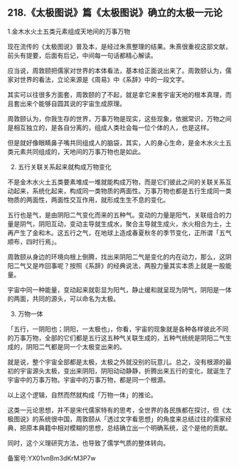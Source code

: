 ## 218.《太极图说》篇《太极图说》确立的太极一元论
1.金木水火土五类元素组成天地间的万事万物


现在流传的《太极图说》普及本，是经过朱熹整理的结果。朱熹很重视这部文献，前头有提要，后面有后记，中间每一句话都精心解读。


应当说，周敦颐把儒家对世界的本体看法，基本给正面说出来了。周敦颐认为，儒家对世界的看法，立论来源是《周易》中《系辞》中的一段文字。


其实可以往很多方面套，周敦颐的了不起，就是拿它来套宇宙天地的根本真理，而且套出来个能够自圆其说的宇宙生成原理。


周敦颐认为，你我生存的世界，万事万物是现实，这些现象，依据常识，万物之间是相互独立的，是各自分离的，组成人类社会每一位个体的人，也是这样。


但是就好像眼睛鼻子嘴共同组成人的脑袋，其实，人的身心生命，是金木水火土五类元素共同组成的，天地间的万事万物也是如此。


2. 五行关联关系起来就构成万物变化


不是金木水火土五类要素堆成一堆就能构成万物，而是它们彼此之间的关联关系互动起来，系统化起来，构成同一类物质的两面性。万事万物也都是五行生成同一类物质的两面性，两面性交互作用，就形成生生不息的变化。


五行也是气，是由阴阳二气变化而来的五种气。变动的力量是阳气，关联组合的力量是阴气，阴阳互动，变动主导就生成水，聚合主导就生成火，水火相合为土，土再产生了金和木。这五行之气，在地球上造成春夏秋冬的季节变化，正所谓「五气顺布，四时行焉」。


周敦颐从身边的环境向根上倒腾，找出来阴阳二气是变化的内在动力，那么，这阴阳二气又是咋回事呢？按照《系辞》的经典说法，两股力量其实本质上就是一股能量。


宇宙中同一种能量，变动起来就彰显为阳气，静止缓和就呈现为阴气，阴阳是一体的两面，共同的源头，可以命名为太极。


3. 万物一体


「五行，一阴阳也；阴阳，一太极也」，你看，宇宙的现象就是各种各样彼此不同的万事万物，全部的它们都是五行这五种气关联生成的，五种气统统是阴阳二气生成的，阴阳二气都是同一个太极变出来的。


就是说，整个宇宙全部都是太极，太极之外就没别的玩意儿。总之，没有根源的最初的宇宙源头太极，变出来阴阳，阴阳动动静静，折腾出来五行的变化，就诞生了宇宙中的万事万物。宇宙中的万事万物，都是同一个根源。


以上这个逻辑，自然而然就构成「万物一体」的推论。


这类一元论思想，并不是宋代儒家特有的思考，全世界的各民族都在探讨，但《太极图说》的系统很中国，周敦颐从「透过文字看思想」的角度来总结过往的儒家经典，把原本典籍中相对模糊的思想，总结确立出一个明确系统，这个是他的贡献。


同时，这个义理研究方法，也导致了儒学气质的整体转向。


备案号:YX01vnBm3dKrM3P7w

